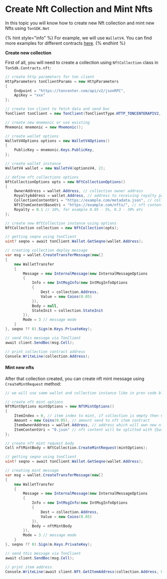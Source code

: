 # Create Nft Collection and Mint Nfts

In this topic you will know how to create new Nft collection and mint new Nfts using `TonSDK.Net`

{% hint style="info" %}
For example, we will use `WalletV4`. You can find more examples for different contracts [here](https://docs.tonsdk.net/user-manual/contracts/wallet).
{% endhint %}

**Create new collection**

First of all, you will need to create a collection using `NftCollection` class in `TonSdk.Contracts.nft`:

```csharp
// create http parameters for ton client 
HttpParameters tonClientParams = new HttpParameters 
{
    Endpoint = "https://toncenter.com/api/v2/jsonRPC",
    ApiKey = "xxx" 
};

// create ton client to fetch data and send boc
TonClient tonClient = new TonClient(TonClientType.HTTP_TONCENTERAPIV2, tonClientParams);

// create new mnemonic or use existing
Mnemonic mnemonic = new Mnemonic();

// create wallet options
WalletV4Options options = new WalletV4Options()
{
    PublicKey = mnemonic.Keys.PublicKey,
};

// create wallet instance
WalletV4 wallet = new WalletV4(optionsV4, 2); 

// define nft collections options
NftCollectionOptions opts = new NftCollectionOptions()
{
    OwnerAddress = wallet.Address, // collection owner address
    RoyaltyAddress = wallet.Address, // address to receiving royalty payments
    CollectionContentUri = "https://example.com/metadata.json", // collection metadata
    NftItemContentBaseUri = "https://example.com/nfts/", // nft content base
    Royalty = 0.1 // 10%, for example 0.05 - 5%, 0.3 - 30% etc
};

// create new NftCollection instance using options
NftCollection collection = new NftCollection(opts);

// getting seqno using tonClient
uint? seqno = await tonClient.Wallet.GetSeqno(wallet.Address);

// creating collection deploy message
var msg = wallet.CreateTransferMessage(new[]
{
    new WalletTransfer
    {
        Message = new InternalMessage(new InternalMessageOptions
        {
            Info = new IntMsgInfo(new IntMsgInfoOptions
            {
                Dest = collection.Address,
                Value = new Coins(0.05)
            }),
            Body = null,
            StateInit = collection.StateInit
        }),
        Mode = 3 // message mode
    }
}, seqno ?? 0).Sign(m.Keys.PrivateKey);

// send this message via TonClient
await client.SendBoc(msg.Cell);

// print collection contract address
Console.WriteLine(collection.Address);
```

#### Mint new nfts

After that collection created, you can create nft mint message using `CreateMintRequest` method:

```csharp
// we will use same wallet and collection instance like in prev code block

// create nft mint options
NftMintOptions mintOptions = new NftMintOptions()
{
    ItemIndex = 0, // item index to mint, if collection is empty then 0
    Amount = new Coins(0.05), // amount send to nft item contract
    ItemOwnerAddress = wallet.Address, // address which will own new nft
    ItemContentUri = "0.json" // nft content will be splitted with {baseUri}{contentUri} 
};

// create nft mint request body
Cell nftMintBody = NftCollection.CreateMintRequest(mintOptions);

// getting seqno using tonClient
uint? seqno = await tonClient.Wallet.GetSeqno(wallet.Address);

// creating mint message
var msg = wallet.CreateTransferMessage(new[]
{
    new WalletTransfer
    {
        Message = new InternalMessage(new InternalMessageOptions
        {
            Info = new IntMsgInfo(new IntMsgInfoOptions
            {
                Dest = collection.Address,
                Value = new Coins(0.05)
            }),
            Body = nftMintBody
        }),
        Mode = 3 // message mode
    }
}, seqno ?? 0).Sign(m.Keys.PrivateKey);

// send this message via TonClient
await client.SendBoc(msg.Cell);

// print item address
Console.WriteLine(await client.Nft.GetItemAddress(collection.Address, 0));
```
